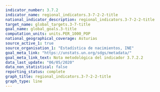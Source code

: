 ```yaml
---
indicator_number: 3.7.2
indicator_name: regional_indicators.3-7-2-2-title
national_indicator_description: regional_indicators.3-7-2-2-title
target_name: global_targets.3-7-title
goal_name: global_goals.3-title
computation_units: units.PER_1000_POP
national_geographical_coverage: Asturias
source_active_1: true
source_organisation_1: "Estadística de nacimientos, INE"
goal_meta_link: "https://unstats.un.org/sdgs/metadata/"
goal_meta_link_text: Nota metodológica del indicador 3.7.2.2
data_last_update: "06/05/2020"
data_non_statistical: false
reporting_status: complete
graph_title: regional_indicators.3-7-2-2-title
graph_type: line
---
```

